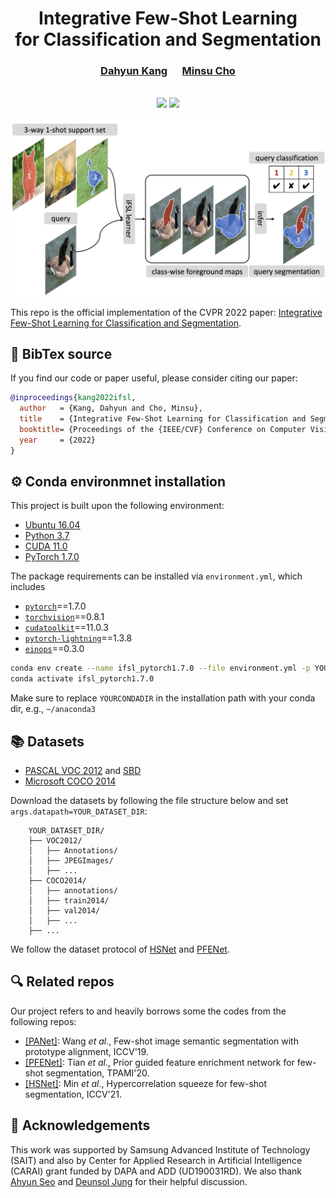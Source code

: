 <div align="center">
  <h1> Integrative Few-Shot Learning <br> for Classification and Segmentation</h1>
</div>

<div align="center">
  <h3><a href=http://dahyun-kang.github.io>Dahyun Kang</a> &nbsp;&nbsp;&nbsp;&nbsp; <a href=http://cvlab.postech.ac.kr/~mcho/>Minsu Cho</a></h3>
</div>
<br />


<div align="center">
  <a href="https://arxiv.org/abs/2203.15712"><img src="https://img.shields.io/badge/arXiv-2203.15712-b31b1b.svg"/></a>
  <a href="http://cvlab.postech.ac.kr/research/iFSL"><img src="https://img.shields.io/static/v1?label=project homepage&message=iFSL&color=9cf"/></a>
</div>
<br />

<div align="center">
  <img src="fs-cs/data/assets/teaser.png" alt="result" width="600"/>
</div>

This repo is the official implementation of the CVPR 2022 paper: [Integrative Few-Shot Learning for Classification and Segmentation](https://arxiv.org/abs/2203.15712).


## :scroll: BibTex source
If you find our code or paper useful, please consider citing our paper:

```BibTeX
@inproceedings{kang2022ifsl,
  author   = {Kang, Dahyun and Cho, Minsu},
  title    = {Integrative Few-Shot Learning for Classification and Segmentation},
  booktitle= {Proceedings of the {IEEE/CVF} Conference on Computer Vision and Pattern Recognition (CVPR)},
  year     = {2022}
}
```


## :gear: Conda environmnet installation
This project is built upon the following environment:
* [Ubuntu 16.04](https://ubuntu.com/download)
* [Python 3.7](https://pytorch.org)
* [CUDA 11.0](https://developer.nvidia.com/cuda-toolkit)
* [PyTorch 1.7.0](https://pytorch.org)

The package requirements can be installed via `environment.yml`, which includes
* [`pytorch`](https://pytorch.org)==1.7.0
* [`torchvision`](https://pytorch.org/vision/stable/index.html)==0.8.1
* [`cudatoolkit`](https://developer.nvidia.com/cuda-toolkit)==11.0.3
* [`pytorch-lightning`](https://www.pytorchlightning.ai/)==1.3.8
* [`einops`](https://einops.rocks/pytorch-examples.html)==0.3.0
```bash
conda env create --name ifsl_pytorch1.7.0 --file environment.yml -p YOURCONDADIR/envs/ifsl_pytorch1.7.0
conda activate ifsl_pytorch1.7.0
```
Make sure to replace `YOURCONDADIR` in the installation path with your conda dir, e.g., `~/anaconda3`

## :books: Datasets
* [PASCAL VOC 2012](http://host.robots.ox.ac.uk/pascal/VOC/voc2012/) and [SBD](http://home.bharathh.info/pubs/codes/SBD/download.html)
* [Microsoft COCO 2014](https://cocodataset.org/#download)

Download the datasets by following the file structure below and set `args.datapath=YOUR_DATASET_DIR`:

```
    YOUR_DATASET_DIR/
    ├── VOC2012/
    │   ├── Annotations/
    │   ├── JPEGImages/
    │   ├── ...
    ├── COCO2014/
    │   ├── annotations/
    │   ├── train2014/
    │   ├── val2014/
    │   ├── ...
    ├── ...
```

We follow the dataset protocol of [HSNet](https://github.com/juhongm999/hsnet) and [PFENet](https://github.com/dvlab-research/PFENet).


## :mag: Related repos
Our project refers to and heavily borrows some the codes from the following repos:

* [[PANet]](https://github.com/kaixin96/PANet): Wang _et al_.,  Few-shot image semantic segmentation with prototype alignment, ICCV'19.
* [[PFENet]](https://github.com/dvlab-research/PFENet): Tian _et al_., Prior guided feature enrichment network for few-shot segmentation, TPAMI'20.
* [[HSNet]](https://github.com/juhongm999/hsnet):  Min _et al_., Hypercorrelation squeeze for few-shot segmentation, ICCV'21.


## :bow: Acknowledgements
This work was supported by Samsung Advanced Institute of Technology (SAIT) and also by Center for Applied Research in Artificial Intelligence (CARAI) grant funded by DAPA and ADD (UD190031RD).
We also thank [Ahyun Seo](https://github.com/ahyunSeo) and [Deunsol Jung](https://github.com/hesedjds) for their helpful discussion.
